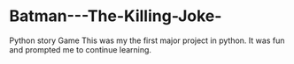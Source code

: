# Batman---The-Killing-Joke-
Python story Game
This was my the first major project in python. It was fun and prompted me to continue learning.


